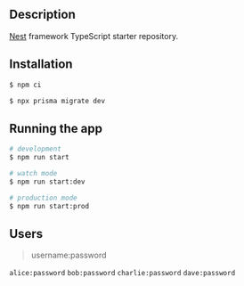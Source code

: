## Description

[Nest](https://github.com/nestjs/nest) framework TypeScript starter repository.

## Installation

```bash
$ npm ci
```

```bash
$ npx prisma migrate dev
```

## Running the app

```bash
# development
$ npm run start

# watch mode
$ npm run start:dev

# production mode
$ npm run start:prod
```

## Users
> username:password

`alice:password`
`bob:password`
`charlie:password`
`dave:password`
